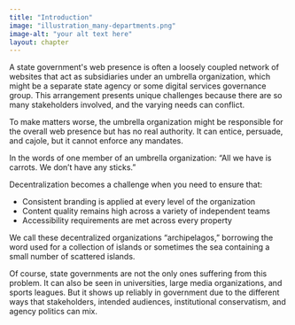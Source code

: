 ```yaml
---
title: "Introduction"
image: "illustration_many-departments.png"
image-alt: "your alt text here"
layout: chapter
---
```


A state government's web presence is often a loosely coupled network of websites that act as subsidiaries under an umbrella organization, which might be a separate state agency or some digital services governance group. This arrangement presents unique challenges because there are so many stakeholders involved, and the varying needs can conflict.

To make matters worse, the umbrella organization might be responsible for the overall web presence but has no real authority. It can entice, persuade, and cajole, but it cannot enforce any mandates.

In the words of one member of an umbrella organization: “All we have is carrots. We don’t have any sticks.”

Decentralization becomes a challenge when you need to ensure that:

- Consistent branding is applied at every level of the organization
- Content quality remains high across a variety of independent teams
- Accessibility requirements are met across every property

We call these decentralized organizations “archipelagos,” borrowing the word used for a collection of islands or sometimes the sea containing a small number of scattered islands.

Of course, state governments are not the only ones suffering from this problem. It can also be seen in universities, large media organizations, and sports leagues. But it shows up reliably in government due to the different ways that stakeholders, intended audiences, institutional conservatism, and agency politics can mix.